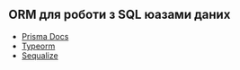 ## ORM для роботи з SQL юазами даних

- [Prisma Docs](https://www.prisma.io/docs/concepts)
- [Typeorm](https://typeorm.io/)
- [Sequalize](https://sequelize.org/docs/v6/getting-started/)
